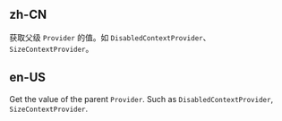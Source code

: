 ## zh-CN

获取父级 `Provider` 的值。如 `DisabledContextProvider`、`SizeContextProvider`。

## en-US

Get the value of the parent `Provider`. Such as `DisabledContextProvider`, `SizeContextProvider`.
